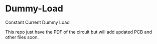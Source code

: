 # Dummy-Load
Constant Current Dummy Load

This repo just have the PDF of the circuit but will add updated PCB and other files soon. 
